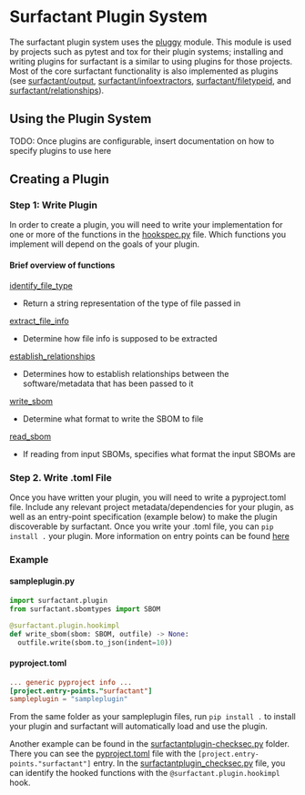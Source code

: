 # Surfactant Plugin System
The surfactant plugin system uses the [pluggy](https://pluggy.readthedocs.io/en/stable) module. This module is used by projects such as pytest and tox for their plugin systems; installing and writing plugins for surfactant is a similar to using plugins for those projects. Most of the core surfactant functionality is also implemented as plugins (see [surfactant/output](surfactant/output), [surfactant/infoextractors](surfactant/infoextractors), [surfactant/filetypeid](surfactant/filetypeid), and [surfactant/relationships](surfactant/relationships)).

## Using the Plugin System
TODO: Once plugins are configurable, insert documentation on how to specify plugins to use here

## Creating a Plugin
### Step 1: Write Plugin
In order to create a plugin, you will need to write your implementation for one or more of the functions in the [hookspec.py](surfactant/plugin/hookspecs.py) file. Which functions you implement will depend on the goals of your plugin.

#### Brief overview of functions
[identify_file_type](surfactant/plugin/hookspecs.py#L15)
- Return a string representation of the type of file passed in

[extract_file_info](surfactant/plugin/hookspecs.py#L29)
- Determine how file info is supposed to be extracted

[establish_relationships](surfactant/plugin/hookspecs.py#L47)
- Determines how to establish relationships between the software/metadata that has been passed to it

[write_sbom](surfactant/plugin/hookspecs.py#L70)
- Determine what format to write the SBOM to file

[read_sbom](surfactant/plugin/hookspecs.py#L80)
- If reading from input SBOMs, specifies what format the input SBOMs are

### Step 2. Write .toml File
Once you have written your plugin, you will need to write a pyproject.toml file. Include any relevant project metadata/dependencies for your plugin, as well as an entry-point specification (example below) to make the plugin discoverable by surfactant. Once you write your .toml file, you can `pip install .` your plugin.
More information on entry points can be found [here](https://setuptools.pypa.io/en/latest/userguide/entry_point.html#entry-points-syntax)
### Example
#### sampleplugin.py
```python
import surfactant.plugin
from surfactant.sbomtypes import SBOM

@surfactant.plugin.hookimpl
def write_sbom(sbom: SBOM, outfile) -> None:
  outfile.write(sbom.to_json(indent=10))
```
#### pyproject.toml
```toml
... generic pyproject info ...
[project.entry-points."surfactant"]
sampleplugin = "sampleplugin"
```
From the same folder as your sampleplugin files, run `pip install .` to install your plugin and surfactant will automatically load and use the plugin.

Another example can be found in the [surfactantplugin-checksec.py](surfactantplugin-checksec.py) folder. There you can see the [pyproject.toml](surfactantplugin-checksec.py/pyproject.toml) file with the `[project.entry-points."surfactant"]` entry. In the [surfactantplugin_checksec.py](surfactantplugin-checksec.py/surfactantplugin_checksec.py) file, you can identify the hooked functions with the `@surfactant.plugin.hookimpl` hook.
